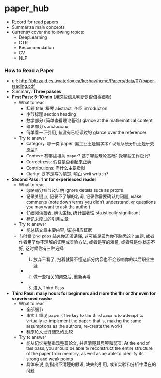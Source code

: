 # paper_hub

- Record for read papers
- Summarize main concepts
- Currently cover the following topics:
  - DeepLearning
  - CTR
  - Recommendation
  - CV
  - NLP


### How to Read a Paper
- url: http://blizzard.cs.uwaterloo.ca/keshav/home/Papers/data/07/paper-reading.pdf
- Summary: **Three passes**
- **First Pass: 5-10 min** (用这些信息判断是否值得细看)
    - What to read
        - 标题 title, 概要 abstract, 介绍 introduction
        - 小节标题 section heading
        - 数学部分 (简单查看理论基础) glance at the mathematical content
        - 结论部分 conclusions
        - 简单看一下引用, 有没有已经读过的 glance over the references
    - Try to answer
        - Category: 哪一类 paper, 偏工业还是偏学术? 现有系统分析还是研究原型?
        - Context: 有哪些相关 paper? 基于哪些理论基础? 受哪些工作启发?
        - Correctness: 假设是否看起来正确
        - Contributions: 有什么主要贡献
        - Clarity: 是不是写的清楚, 明白 well written?
- **Second Pass: 1 hr for experienced reader**
    - What to read
        - 忽略部分细节及证明 ignore details such as proofs
        - 记录关键点, 记录不了解的名词, 记录你需要确认的问题, make comments (note down terms you didn't understand, or questions you may want to ask the author)
        - 仔细阅读图表, 确认坐标, 统计显著性 statistically significant
        - 标记未度过的引用文章
    - Try to answer
        - 能总结文章主要内容, 陈述相应证据
    - 有时候 2nd pass 结束你还没读懂, 这可能是因为你不熟悉这个主题, 或者作者用了你不理解的证明或实验方法, 或者是写的难懂, 或者只是你状态不好, 这时候你有三种选择
        - 1. 放弃不看了, 抱着就算不懂这部分内容也不会影响你的以后职业生涯
        - 2. 做一些相关的调查后, 重新再看
        - 3. 进入 Third Pass
- **Third Pass: many hours for beginners and more the 1hr or 2hr even for experienced reader**
    - What to read
        - 全部细节
        - 事实上重现 paper (The key to the third pass is to attempt to virtually  re-implement the paper: that is, making the same assumptions as the authors, re-create the work)
        - 和原论文进行细致的比较 
    - Try to answer
        - 能从记忆完整重现整篇论文, 并且清楚其强项和弱项. At the end of this pass, you should be able to reconstruct the entire structure of the paper from memory, as well as be able to identify its strong and weak points
        - 具体来说, 能指出不清楚的假设, 缺失的引用, 或者实验和分析中潜在的问题
